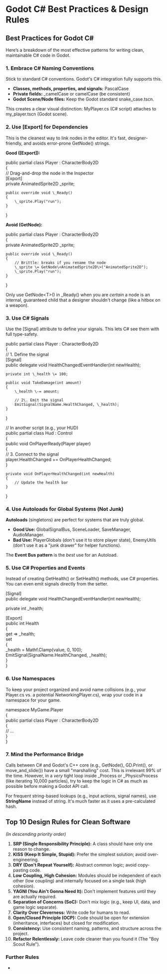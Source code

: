 # **Godot C\# Best Practices & Design Rules**

## **Best Practices for Godot C\#**

Here’s a breakdown of the most effective patterns for writing clean, maintainable C\# code in Godot.

### **1\. Embrace C\# Naming Conventions**

Stick to standard C\# conventions. Godot's C\# integration fully supports this.

* **Classes, methods, properties, and signals:** PascalCase  
* **Private fields:** \_camelCase or camelCase (be consistent)  
* **Godot Scene/Node files:** Keep the Godot standard snake\_case.tscn.

This creates a clear visual distinction: MyPlayer.cs (C\# script) attaches to my\_player.tscn (Godot scene).

### **2\. Use \[Export\] for Dependencies**

This is the cleanest way to link nodes in the editor. It's fast, designer-friendly, and avoids error-prone GetNode() strings.

**Good (\[Export\]):**

public partial class Player : CharacterBody2D  
{  
    // Drag-and-drop the node in the Inspector  
    \[Export\]  
    private AnimatedSprite2D \_sprite;

    public override void \_Ready()  
    {  
        \_sprite.Play("run");  
    }  
}

**Avoid (GetNode):**

public partial class Player : CharacterBody2D  
{  
    private AnimatedSprite2D \_sprite;

    public override void \_Ready()  
    {  
        // Brittle: breaks if you rename the node  
        \_sprite \= GetNode\<AnimatedSprite2D\>("AnimatedSprite2D");  
        \_sprite.Play("run");  
    }  
}

Only use GetNode\<T\>() in \_Ready() when you are *certain* a node is an internal, guaranteed child that a designer shouldn't change (like a hitbox on a weapon).

### **3\. Use C\# Signals**

Use the \[Signal\] attribute to define your signals. This lets C\# see them with full type-safety.

public partial class Player : CharacterBody2D  
{  
    // 1\. Define the signal  
    \[Signal\]  
    public delegate void HealthChangedEventHandler(int newHealth);

    private int \_health \= 100;

    public void TakeDamage(int amount)  
    {  
        \_health \-= amount;  
          
        // 2\. Emit the signal  
        EmitSignal(SignalName.HealthChanged, \_health);  
    }  
}

// In another script (e.g., your HUD)  
public partial class Hud : Control  
{  
    public void OnPlayerReady(Player player)  
    {  
        // 3\. Connect to the signal  
        player.HealthChanged \+= OnPlayerHealthChanged;  
    }

    private void OnPlayerHealthChanged(int newHealth)  
    {  
        // Update the health bar  
    }  
}

### **4\. Use Autoloads for Global Systems (Not Junk)**

**Autoloads** (singletons) are perfect for systems that are truly global.

* **Good Use:** GlobalSignalBus, SceneLoader, SaveManager, AudioManager.  
* **Bad Use:** PlayerGlobals (don't use it to store player state), EnemyUtils (don't use it as a "junk drawer" for helper functions).

The **Event Bus pattern** is the *best* use for an Autoload.

### **5\. Use C\# Properties and Events**

Instead of creating GetHealth() or SetHealth() methods, use C\# properties. You can even emit signals directly from the setter.

\[Signal\]  
public delegate void HealthChangedEventHandler(int newHealth);

private int \_health;

\[Export\]  
public int Health  
{  
    get \=\> \_health;  
    set  
    {  
        \_health \= Mathf.Clamp(value, 0, 100);  
        EmitSignal(SignalName.HealthChanged, \_health);  
    }  
}

### **6\. Use Namespaces**

To keep your project organized and avoid name collisions (e.g., your Player.cs vs. a potential NetworkingPlayer.cs), wrap your code in a namespace for your game.

namespace MyGame.Player  
{  
    public partial class Player : CharacterBody2D  
    {  
        // ...  
    }  
}

### **7\. Mind the Performance Bridge**

Calls between C\# and Godot's C++ core (e.g., GetNode(), GD.Print(), or move\_and\_slide()) have a small "marshalling" cost. This is irrelevant 99% of the time. However, in a *very* tight loop inside \_Process or \_PhysicsProcess (like iterating 10,000 particles), try to keep the logic in C\# as much as possible before making a Godot API call.

For frequent string-based lookups (e.g., input actions, signal names), use **StringName** instead of string. It's much faster as it uses a pre-calculated hash.

## **Top 10 Design Rules for Clean Software**

*(In descending priority order)*

1. **SRP (Single Responsibility Principle):** A class should have only one reason to change.  
2. **KISS (Keep It Simple, Stupid):** Prefer the simplest solution; avoid over-engineering.  
3. **DRY (Don't Repeat Yourself):** Abstract common logic; avoid copy-pasting code.  
4. **Low Coupling, High Cohesion:** Modules should be independent of each other (low coupling) and internally focused on a single task (high cohesion).  
5. **YAGNI (You Ain't Gonna Need It):** Don't implement features until they are actually required.  
6. **Separation of Concerns (SoC):** Don't mix logic (e.g., keep UI, data, and game logic separate).  
7. **Clarity Over Cleverness:** Write code for humans to read.  
8. **Open/Closed Principle (OCP):** Code should be open for extension (inheritance, interfaces) but closed for modification.  
9. **Consistency:** Use consistent naming, patterns, and structure across the project.  
10. **Refactor Relentlessly:** Leave code cleaner than you found it (The "Boy Scout Rule").


### Further Rules

- 